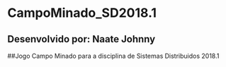 # CampoMinado_SD2018.1

## Desenvolvido por: Naate Johnny

##Jogo Campo Minado para a disciplina de Sistemas Distribuidos 2018.1
